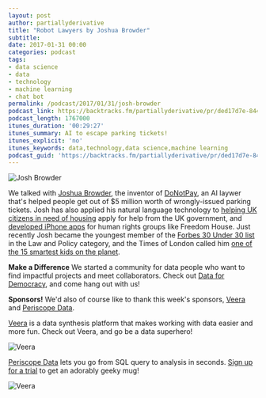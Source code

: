 ```yaml
---
layout: post
author: partiallyderivative
title: "Robot Lawyers by Joshua Browder"
subtitle:
date: 2017-01-31 00:00
categories: podcast
tags:
- data science
- data
- technology
- machine learning
- chat bot
permalink: /podcast/2017/01/31/josh-browder
podcast_link: https://backtracks.fm/partiallyderivative/pr/ded17d7e-844a-11e7-86c7-0e84392478bc/partially_derivative_josh_browder.mp3?s=1
podcast_length: 1767000
itunes_duration: '00:29:27'
itunes_summary: AI to escape parking tickets!
itunes_explicit: 'no'
itunes_keywords: data,technology,data science,machine learning
podcast_guid: 'https://backtracks.fm/partiallyderivative/pr/ded17d7e-844a-11e7-86c7-0e84392478bc/partially_derivative_josh_browder.mp3?s=1'
---
```


![Josh Browder](https://pbs.twimg.com/profile_images/822022342343700480/axNCFELp_400x400.jpg)

We talked with [Joshua Browder](https://twitter.com/jbrowder1), the inventor of [DoNotPay](http://www.donotpay.co.uk/signup.php), an AI laywer that's helped people get out of $5 million worth of wrongly-issued parking tickets. Josh has also applied his natural language technology to [helping UK citizens in need of housing](http://www.businessinsider.com/chatbot-helps-homeless-josh-browder-2016-8?r=UK&IR=T) apply for help from the UK government, and [developed iPhone apps](https://freedomhouse.org/article/freedom-your-fingertips-freedom-house-releases-iphone-app) for human rights groups like Freedom House. Just recently Josh became the youngest member of the [Forbes 30 Under 30 list](http://www.forbes.com/sites/alexandrawilson1/2017/01/15/30-under-30-europe-law-policy-2017/#7681e3cc683c) in the Law and Policy category, and the Times of London called him [one of the 15 smartest kids on the planet](https://twitter.com/jbrowder1/status/673210491766857729).

<div id="backtracks-player" data-bt-embed="https://player.backtracks.fm/partiallyderivative/partially-derivative/m/robot-lawyers-by-joshua-browder" data-bt-show-comments="false" data-bt-show-art-cover="true" data-bt-theme="light"></div><script>(function(p,l,a,y,e,r,s){if(p[y]) return;if(p[e]) return p[e]();s=l.createElement(a);l.head.appendChild((s.async=p[y]=true,s.src=r,s))}(window,document,"script","__btL","__btR","https://player.backtracks.fm/embedder.js"))</script>

**Make a Difference**
We started a community for data people who want to find impactful projects and meet collaborators. Check out [Data for Democracy](https://medium.com/data-for-democracy), and come hang out with us!

**Sponsors!** We'd also of course like to thank this week's sponsors, [Veera](http://getveera.com/) and [Periscope Data](https://www.periscopedata.com/pd).

[Veera](http://getveera.com/) is a data synthesis platform that makes working with data easier and more fun. Check out Veera, and go be a data superhero!

![Veera](http://getveera.com/wp-content/uploads/2016/08/veera-500width.png)

[Periscope Data](https://www.periscopedata.com/pd) lets you go from SQL query to analysis in seconds. [Sign up for a trial](https://www.periscopedata.com/pd) to get an adorably geeky mug!

![Veera](https://dka575ofm4ao0.cloudfront.net/pages-transactional_logos/retina/4879/D0UkitGGRUmlZouNRcaU)
